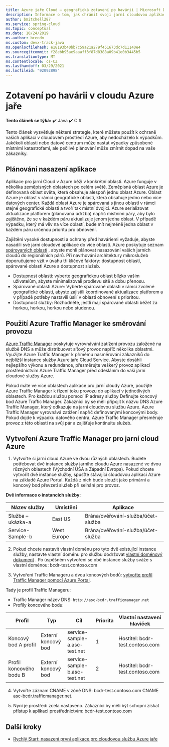 ```yaml
---
title: Azure jaře Cloud – geografická zotavení po havárii | Microsoft Docs
description: Informace o tom, jak chránit svoji jarní cloudovou aplikaci před místními výpadky
author: bmitchell287
ms.service: spring-cloud
ms.topic: conceptual
ms.date: 10/24/2019
ms.author: brendm
ms.custom: devx-track-java
ms.openlocfilehash: e18193b40bb7c59a21a279f451673dc7d11140e4
ms.sourcegitcommit: f28ebb95ae9aaaff3f87d8388a09b41e0b3445b5
ms.translationtype: MT
ms.contentlocale: cs-CZ
ms.lasthandoff: 03/29/2021
ms.locfileid: "92092898"
---
```

# <a name="azure-spring-cloud-disaster-recovery"></a>Zotavení po havárii v cloudu Azure jaře

**Tento článek se týká:** ✔️ Java ✔️ C #

Tento článek vysvětluje některé strategie, které můžete použít k ochraně vašich aplikací v cloudovém prostředí Azure, aby nedocházelo k výpadkům.  Jakékoli oblasti nebo datové centrum může nastat výpadky způsobené místními katastrofami, ale pečlivé plánování může zmírnit dopad na vaše zákazníky.

## <a name="plan-your-application-deployment"></a>Plánování nasazení aplikace

Aplikace pro jarní Cloud v Azure běží v konkrétní oblasti.  Azure funguje v několika zeměpisných oblastech po celém světě. Zeměpisná oblast Azure je definovaná oblast světa, která obsahuje alespoň jednu oblast Azure. Oblast Azure je oblast v rámci geografické oblasti, která obsahuje jedno nebo více datových center.  Každá oblast Azure je spárovaná s jinou oblastí v rámci stejné geografické oblasti a tvoří tak místní dvojici. Azure serializovat aktualizace platforem (plánovaná údržba) napříč místními páry, aby bylo zajištěno, že se v každém páru aktualizuje jenom jedna oblast. V případě výpadku, který má vliv na více oblastí, bude mít nejméně jedna oblast v každém páru určenou prioritu pro obnovení.

Zajištění vysoké dostupnosti a ochrany před haváriemi vyžaduje, abyste nasadili své jarní cloudové aplikace do více oblastí.  Azure poskytuje seznam [spárovaných oblastí](../best-practices-availability-paired-regions.md) , abyste mohli plánovat nasazování vašich jarních cloudů do regionálních párů.  Při navrhování architektury mikroslužeb doporučujeme vzít v úvahu tři klíčové faktory: dostupnost oblastí, spárované oblasti Azure a dostupnost služeb.

*  Dostupnost oblastí: vyberte geografickou oblast blízko vašim uživatelům, abyste minimalizovali prodlevu sítě a dobu přenosu.
*  Spárované oblasti Azure: Vyberte spárované oblasti v rámci zvolené geografické oblasti, abyste zajistili koordinované aktualizace platforem a v případě potřeby nastavili úsilí v oblasti obnovení s prioritou.
*  Dostupnost služby: Rozhodněte, jestli mají spárované oblasti běžet za horkou, horkou, horkou nebo studenou.

## <a name="use-azure-traffic-manager-to-route-traffic"></a>Použití Azure Traffic Manager ke směrování provozu

[Azure Traffic Manager](../traffic-manager/traffic-manager-overview.md) poskytuje vyrovnávání zatížení provozu založené na službě DNS a může distribuovat síťový provoz napříč několika oblastmi.  Využijte Azure Traffic Manager k přímému nasměrování zákazníků do nejbližší instance služby Azure jaře Cloud Service.  Abyste dosáhli nejlepšího výkonu a redundance, přesměrujte veškerý provoz aplikací prostřednictvím Azure Traffic Manager před odesláním do vaší jarní cloudové služby Azure.

Pokud máte ve více oblastech aplikace pro jarní cloudy Azure, použijte Azure Traffic Manager k řízení toku provozu do aplikací v jednotlivých oblastech.  Pro každou službu pomocí IP adresy služby Definujte koncový bod Azure Traffic Manager. Zákazníci by se měli připojit k názvu DNS Azure Traffic Manager, který odkazuje na jarní cloudovou službu Azure.  Azure Traffic Manager vyrovnává zatížení napříč definovanými koncovými body.  Pokud dojde k výpadku datového centra, Azure Traffic Manager přesměruje provoz z této oblasti na svůj pár a zajišťuje kontinuitu služeb.

## <a name="create-azure-traffic-manager-for-azure-spring-cloud"></a>Vytvoření Azure Traffic Manager pro jarní cloud Azure

1. Vytvořte si jarní cloud Azure ve dvou různých oblastech.
Budete potřebovat dvě instance služby jarního cloudu Azure nasazené ve dvou různých oblastech (Východní USA a Západní Evropa). Pokud chcete vytvořit dvě instance služby, spusťte stávající cloudovou aplikaci Azure na základě Azure Portal. Každá z nich bude sloužit jako primární a koncový bod převzetí služeb při selhání pro provoz. 

**Dvě informace o instancích služby:**

| Název služby | Umístění | Aplikace |
|--|--|--|
| Služba – ukázka-a | East US | Brána/ověřování-služba/účet-služba |
| Service-Sample-b | West Europe | Brána/ověřování-služba/účet-služba |

2. Pokud chcete nastavit vlastní doménu pro tyto dvě existující instance služby, nastavte vlastní doménu pro službu dodržovat [vlastní doménový dokument](spring-cloud-tutorial-custom-domain.md) . Po úspěšném vytvoření se obě instance služby sváže s vlastní doménou: bcdr-test.contoso.com

3. Vytvoření Traffic Manageru a dvou koncových bodů: [vytvořte profil Traffic Manager pomocí Azure Portal](../traffic-manager/quickstart-create-traffic-manager-profile.md).

Tady je profil Traffic Manageru:
* Traffic Manager název DNS: `http://asc-bcdr.trafficmanager.net`
* Profily koncového bodu: 

| Profil | Typ | Cíl | Priorita | Vlastní nastavení hlaviček |
|--|--|--|--|--|
| Koncový bod A profil | Externí koncový bod | service-sample-a.asc-test.net | 1 | Hostitel: bcdr-test.contoso.com |
| Profil koncového bodu B | Externí koncový bod | service-sample-b.asc-test.net | 2 | Hostitel: bcdr-test.contoso.com |

4. Vytvořte záznam CNAME v zóně DNS: bcdr-test.contoso.com CNAME asc-bcdr.trafficmanager.net. 

5. Nyní je prostředí zcela nastaveno. Zákazníci by měli být schopni získat přístup k aplikaci prostřednictvím: bcdr-test.contoso.com

## <a name="next-steps"></a>Další kroky

* [Rychlý Start: nasazení první aplikace pro cloudovou službu Azure jaře](spring-cloud-quickstart.md)
